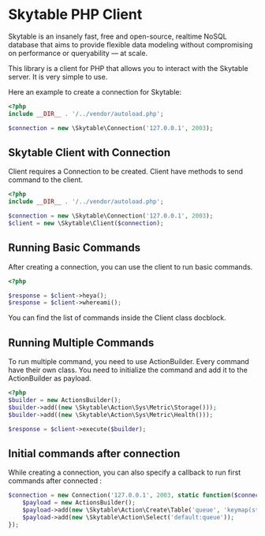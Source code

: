 # Skytable PHP Client

Skytable is an insanely fast, free and open-source, realtime NoSQL database that aims to provide flexible data 
modeling without compromising on performance or queryability — at scale.

This library is a client for PHP that allows you to interact with the Skytable server. It is very simple to use. 

Here an example to create a connection for Skytable:

```php
<?php
include __DIR__ . '/../vendor/autoload.php';

$connection = new \Skytable\Connection('127.0.0.1', 2003);
```

## Skytable Client with Connection

Client requires a Connection to be created. Client have methods to send command to the client.

```php
<?php
include __DIR__ . '/../vendor/autoload.php';

$connection = new \Skytable\Connection('127.0.0.1', 2003);
$client = new \Skytable\Client($connection);
```

## Running Basic Commands

After creating a connection, you can use the client to run basic commands.

```php
<?php

$response = $client->heya();
$response = $client->whereami();
```

You can find the list of commands inside the Client class docblock. 

## Running Multiple Commands

To run multiple command, you need to use ActionBuilder. Every command have their own class. You need to initialize 
the command and add it to the ActionBuilder as payload.

```php
<?php
$builder = new ActionsBuilder();
$builder->add((new \Skytable\Action\Sys\Metric\Storage()));
$builder->add((new \Skytable\Action\Sys\Metric\Health()));

$response = $client->execute($builder);
```


## Initial commands after connection
While creating a connection, you can also specify a callback to run first commands after connected : 

```php
$connection = new Connection('127.0.0.1', 2003, static function($connection) {
    $payload = new ActionsBuilder();
    $payload->add(new \Skytable\Action\Create\Table('queue', 'keymap(str, list<str>)'));
    $payload->add(new \Skytable\Action\Select('default:queue'));
});
```
